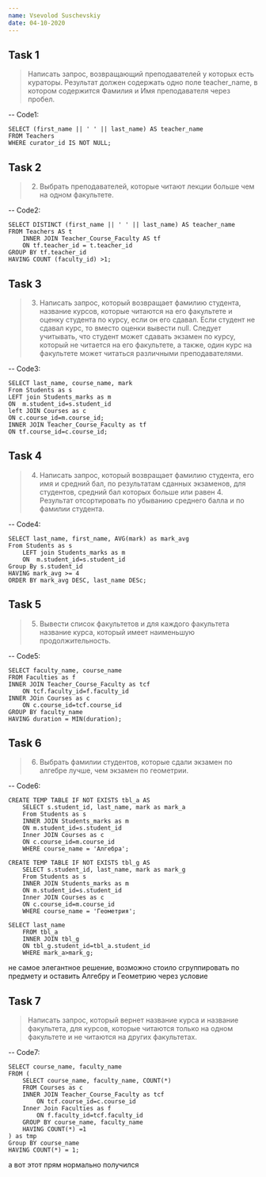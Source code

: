 ```yaml
---
name: Vsevolod Suschevskiy 
date: 04-10-2020
---
```


## Task 1

> Написать запрос, возвращающий преподавателей у которых есть кураторы. Результат должен содержать одно поле teacher_name, в котором содержится Фамилия и Имя преподавателя через пробел.

-- Code1:

    SELECT (first_name || ' ' || last_name) AS teacher_name
    FROM Teachers
    WHERE curator_id IS NOT NULL;
    

## Task 2

> 2. Выбрать преподавателей, которые читают лекции больше чем на одном факультете.

-- Code2:

    SELECT DISTINCT (first_name || ' ' || last_name) AS teacher_name
    FROM Teachers AS t
        INNER JOIN Teacher_Course_Faculty AS tf
        ON tf.teacher_id = t.teacher_id
    GROUP BY tf.teacher_id
    HAVING COUNT (faculty_id) >1;


## Task 3

> 3. Написать запрос, который возвращает фамилию студента, название курсов, которые читаются на его факультете и оценку студента по курсу, если он его сдавал. Если студент не сдавал курс, то вместо оценки вывести null. Следует учитывать, что студент может сдавать экзамен по курсу, который не читается на его факультете, а также, один курс на факультете может читаться различными преподавателями.

-- Code3:

    SELECT last_name, course_name, mark
    From Students as s
  	LEFT join Students_marks as m
    ON	m.student_id=s.student_id
    left JOIN Courses as c
    ON c.course_id=m.course_id;
    INNER JOIN Teacher_Course_Faculty as tf
    ON tf.course_id=c.course_id;
  

## Task 4

> 4. Написать запрос, который возвращает фамилию студента, его имя и средний бал, по результатам сданных экзаменов, для студентов, средний бал которых больше или равен 4. Результат отсортировать по убыванию среднего балла и по фамилии студента.

-- Code4:

    SELECT last_name, first_name, AVG(mark) as mark_avg
    From Students as s
        LEFT join Students_marks as m
        ON	m.student_id=s.student_id
    Group By s.student_id
    HAVING mark_avg >= 4
    ORDER BY mark_avg DESC, last_name DESc;

## Task 5

> 5.  Вывести список факультетов и для каждого факультета название курса, который имеет наименьшую продолжительность.

-- Code5:

    SELECT faculty_name, course_name
    FROM Faculties as f
    INNER JOIN Teacher_Course_Faculty as tcf
        ON tcf.faculty_id=f.faculty_id
    INNER JOin Courses as c
        ON c.course_id=tcf.course_id
    GROUP BY faculty_name
    HAVING duration = MIN(duration);

## Task 6

> 6. Выбрать фамилии студентов, которые сдали экзамен по алгебре лучше, чем экзамен по
геометрии.

-- Code6:

    CREATE TEMP TABLE IF NOT EXISTS tbl_a AS
        SELECT s.student_id, last_name, mark as mark_a
        From Students as s
        INNER JOIN Students_marks as m
        ON m.student_id=s.student_id
        Inner JOIN Courses as c
        ON c.course_id=m.course_id
        WHERE course_name = 'Алгебра';
        
    CREATE TEMP TABLE IF NOT EXISTS tbl_g AS
        SELECT s.student_id, last_name, mark as mark_g
        From Students as s
        INNER JOIN Students_marks as m
        ON m.student_id=s.student_id
        Inner JOIN Courses as c
        ON c.course_id=m.course_id
        WHERE course_name = 'Геометрия';
        
    SELECT last_name
        FROM tbl_a
        INNER JOIN tbl_g
        ON tbl_g.student_id=tbl_a.student_id
        WHERE mark_a>mark_g;

не самое элегантное решение, возможно стоило сгруппировать по предмету и оставить Алгебру и Геометрию через условие

## Task 7

> Написать запрос, который вернет название курса и название факультета, для курсов, которые читаются только на одном факультете и не читаются на других факультетах.

-- Code7:

    SELECT course_name, faculty_name
    FROM (
        SELECT course_name, faculty_name, COUNT(*)
        FROM Courses as c
        INNER JOIN Teacher_Course_Faculty as tcf
            ON tcf.course_id=c.course_id
        Inner Join Faculties as f
            ON f.faculty_id=tcf.faculty_id
        GROUP BY course_name, faculty_name
        HAVING COUNT(*) =1
    ) as tmp
    Group BY course_name
    HAVING COUNT(*) = 1;

а вот этот прям нормально получился
